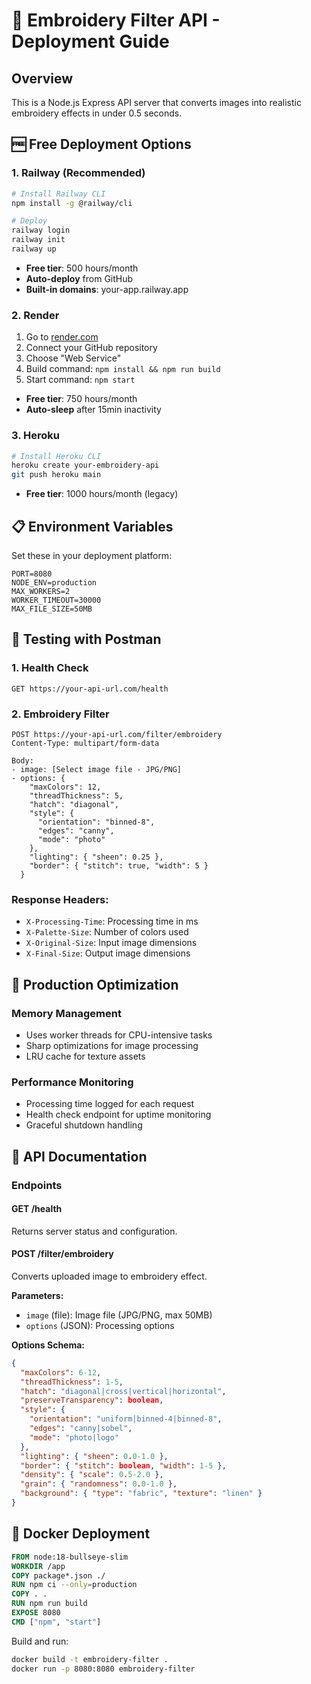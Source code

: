# 🚀 Embroidery Filter API - Deployment Guide

## Overview
This is a Node.js Express API server that converts images into realistic embroidery effects in under 0.5 seconds.

## 🆓 Free Deployment Options

### 1. Railway (Recommended)
```bash
# Install Railway CLI
npm install -g @railway/cli

# Deploy
railway login
railway init
railway up
```
- **Free tier**: 500 hours/month
- **Auto-deploy** from GitHub
- **Built-in domains**: your-app.railway.app

### 2. Render
1. Go to [render.com](https://render.com)
2. Connect your GitHub repository
3. Choose "Web Service"
4. Build command: `npm install && npm run build`
5. Start command: `npm start`
- **Free tier**: 750 hours/month
- **Auto-sleep** after 15min inactivity

### 3. Heroku
```bash
# Install Heroku CLI
heroku create your-embroidery-api
git push heroku main
```
- **Free tier**: 1000 hours/month (legacy)

## 📋 Environment Variables

Set these in your deployment platform:

```env
PORT=8080
NODE_ENV=production
MAX_WORKERS=2
WORKER_TIMEOUT=30000
MAX_FILE_SIZE=50MB
```

## 🧪 Testing with Postman

### 1. Health Check
```
GET https://your-api-url.com/health
```

### 2. Embroidery Filter
```
POST https://your-api-url.com/filter/embroidery
Content-Type: multipart/form-data

Body:
- image: [Select image file - JPG/PNG]
- options: {
    "maxColors": 12,
    "threadThickness": 5,
    "hatch": "diagonal",
    "style": {
      "orientation": "binned-8",
      "edges": "canny",
      "mode": "photo"
    },
    "lighting": { "sheen": 0.25 },
    "border": { "stitch": true, "width": 5 }
  }
```

### Response Headers:
- `X-Processing-Time`: Processing time in ms
- `X-Palette-Size`: Number of colors used
- `X-Original-Size`: Input image dimensions
- `X-Final-Size`: Output image dimensions

## 🔧 Production Optimization

### Memory Management
- Uses worker threads for CPU-intensive tasks
- Sharp optimizations for image processing
- LRU cache for texture assets

### Performance Monitoring
- Processing time logged for each request
- Health check endpoint for uptime monitoring
- Graceful shutdown handling

## 📖 API Documentation

### Endpoints

#### GET /health
Returns server status and configuration.

#### POST /filter/embroidery
Converts uploaded image to embroidery effect.

**Parameters:**
- `image` (file): Image file (JPG/PNG, max 50MB)
- `options` (JSON): Processing options

**Options Schema:**
```json
{
  "maxColors": 6-12,
  "threadThickness": 1-5,
  "hatch": "diagonal|cross|vertical|horizontal",
  "preserveTransparency": boolean,
  "style": {
    "orientation": "uniform|binned-4|binned-8",
    "edges": "canny|sobel",
    "mode": "photo|logo"
  },
  "lighting": { "sheen": 0.0-1.0 },
  "border": { "stitch": boolean, "width": 1-5 },
  "density": { "scale": 0.5-2.0 },
  "grain": { "randomness": 0.0-1.0 },
  "background": { "type": "fabric", "texture": "linen" }
}
```

## 🐳 Docker Deployment

```dockerfile
FROM node:18-bullseye-slim
WORKDIR /app
COPY package*.json ./
RUN npm ci --only=production
COPY . .
RUN npm run build
EXPOSE 8080
CMD ["npm", "start"]
```

Build and run:
```bash
docker build -t embroidery-filter .
docker run -p 8080:8080 embroidery-filter
```
